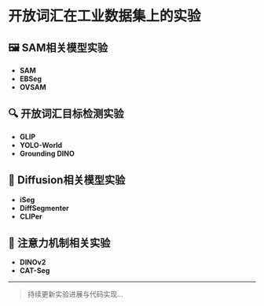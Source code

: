 # 开放词汇在工业数据集上的实验

## 🖼️ SAM相关模型实验
- **SAM**
- **EBSeg**  
- **OVSAM**

## 🔍 开放词汇目标检测实验
- **GLIP**  
- **YOLO-World**
- **Grounding DINO**

## 🎨 Diffusion相关模型实验
- **iSeg**  
- **DiffSegmenter**
- **CLIPer**

## 🔎 注意力机制相关实验
- **DINOv2**
- **CAT-Seg**

---

> 持续更新实验进展与代码实现...
